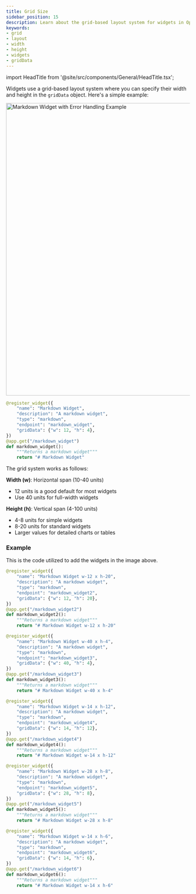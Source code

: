 ```yaml
---
title: Grid Size
sidebar_position: 15
description: Learn about the grid-based layout system for widgets in OpenBB Workspace, including width and height specifications.
keywords:
- grid
- layout
- width
- height
- widgets
- gridData
---
```


import HeadTitle from '@site/src/components/General/HeadTitle.tsx';

<HeadTitle title="Grid Size | OpenBB Workspace Docs" />

Widgets use a grid-based layout system where you can specify their width and height in the `gridData` object. Here's a simple example:

<img className="pro-border-gradient" width="800" alt="Markdown Widget with Error Handling Example" src="https://openbb-cms.directus.app/assets/efd6fb45-063a-4aa7-ae42-64b440bc8682.png" />

```python
@register_widget({
    "name": "Markdown Widget",
    "description": "A markdown widget",
    "type": "markdown",
    "endpoint": "markdown_widget",
    "gridData": {"w": 12, "h": 4},
})
@app.get("/markdown_widget")
def markdown_widget():
    """Returns a markdown widget"""
    return "# Markdown Widget"
```

The grid system works as follows:

**Width (w)**: Horizontal span (10-40 units)

- 12 units is a good default for most widgets
- Use 40 units for full-width widgets

**Height (h)**: Vertical span (4-100 units)

- 4-8 units for simple widgets
- 8-20 units for standard widgets
- Larger values for detailed charts or tables

### Example

This is the code utilized to add the widgets in the image above.

```python
@register_widget({
    "name": "Markdown Widget w-12 x h-20",
    "description": "A markdown widget",
    "type": "markdown",
    "endpoint": "markdown_widget2",
    "gridData": {"w": 12, "h": 20},
})
@app.get("/markdown_widget2")
def markdown_widget2():
    """Returns a markdown widget"""
    return "# Markdown Widget w-12 x h-20"

@register_widget({
    "name": "Markdown Widget w-40 x h-4",
    "description": "A markdown widget",
    "type": "markdown",
    "endpoint": "markdown_widget3",
    "gridData": {"w": 40, "h": 4},
})
@app.get("/markdown_widget3")
def markdown_widget3():
    """Returns a markdown widget"""
    return "# Markdown Widget w-40 x h-4"

@register_widget({
    "name": "Markdown Widget w-14 x h-12",
    "description": "A markdown widget",
    "type": "markdown",
    "endpoint": "markdown_widget4",
    "gridData": {"w": 14, "h": 12},
})
@app.get("/markdown_widget4")
def markdown_widget4():
    """Returns a markdown widget"""
    return "# Markdown Widget w-14 x h-12"

@register_widget({
    "name": "Markdown Widget w-28 x h-8",
    "description": "A markdown widget",
    "type": "markdown",
    "endpoint": "markdown_widget5",
    "gridData": {"w": 28, "h": 8},
})
@app.get("/markdown_widget5")
def markdown_widget5():
    """Returns a markdown widget"""
    return "# Markdown Widget w-28 x h-8"

@register_widget({
    "name": "Markdown Widget w-14 x h-6",
    "description": "A markdown widget",
    "type": "markdown",
    "endpoint": "markdown_widget6",
    "gridData": {"w": 14, "h": 6},
})
@app.get("/markdown_widget6")
def markdown_widget6():
    """Returns a markdown widget"""
    return "# Markdown Widget w-14 x h-6"
```